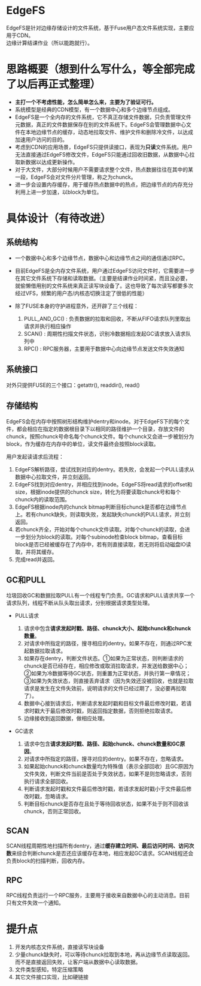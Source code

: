 # EdgeFS

EdgeFS是针对边缘存储设计的文件系统，基于Fuse用户态文件系统实现，主要应用于CDN。  
边缘计算结课作业（所以能跑就行）。

# 思路概要（想到什么写什么，等全部完成了以后再正式整理）

- **主打一个不考虑性能，怎么简单怎么来，主要为了验证可行。**
- 系统模型是经典的CDN模型，有一个数据中心和多个边缘节点组成。
- EdgeFS是一个全内存的文件系统，它不真正存储文件数据，只负责管理文件元数据，真正的文件数据保存在别的文件系统下。EdgeFS会管理数据中心文件在本地边缘节点的缓存，动态地拉取文件、维护文件和删除冷文件，以达成加速用户访问的目的。
- 考虑到CDN的应用场景，EdgeFS只提供读接口，表现为**只读**文件系统。用户无法直接通过EdgeFS修改文件，EdgeFS只能通过回收旧数据，从数据中心拉取新数据以达成更新操作。
- 对于大文件，大部分时候用户不需要请求整个文件，热点数据往往在其中的某一段，EdgeFS会对文件分片管理，称之为chunck。
- 进一步会设置内存缓存，用于缓存热点数据中的热点，把边缘节点的内存充分利用上进一步加速，以block为单位。

# 具体设计（有待改进）

## 系统结构
  - 一个数据中心和多个边缘节点，数据中心和边缘节点之间的通信通过RPC。

  - 目前EdgeFS是全内存文件系统，用户通过EdgeFS访问文件时，它需要进一步在其它文件系统下存储和读取数据。（主要是结课作业时间紧，而且没必要，就偷懒借用别的文件系统来真正读写块设备了。这也导致了每次读写都要多次经过VFS，频繁的用户态/内核态切换注定了很低的性能）
  
  - 除了FUSE本身的守护进程意外，还开辟了三个线程：  
    
    1. PULL_AND_GC() : 负责数据的拉取和回收，不断从FIFO请求队列里取出请求并执行相应操作
    2. SCAN() : 周期性扫描文件状态，识别冷数据相应发起GC请求放入请求队列中
    3. RPC() : RPC服务器，主要用于数据中心向边缘节点发送文件失效通知

## 系统接口
  
  对外只提供FUSE的三个接口：getattr(), readdir(), read()

## 存储结构
  
  EdgeFS会在内存中按照树形结构维护dentry和inode。对于EdgeFS下的每个文件，都会相应在指定的数据根目录下以相同的路径维护一个目录，存放文件的chunck，按照chunck号命名每个chunck文件。每个chunck又会进一步被划分为block，作为缓存在内存中的单位，读文件最终会按照block读取。  

  用户发起读请求后流程：  
  
  1. EdgeFS解析路径，尝试找到对应的dentry。若失败，会发起一个PULL请求从数据中心拉取文件，并立刻返回。
  2. EdgeFS找到对应dentry，并相应找到inode。EdgeFS将read请求的offset和size，根据inode提供的chunck size，转化为将要读取chunck号和每个chunck内的读取范围。
  3. EdgeFS根据inode内的chunck bitmap判断目标chunck是否都在边缘节点上。若有chunck缺失，则读取失败，发起缺失chunck的PULL请求，并立刻返回。
  4. 若chunck齐全，开始对每个chunck文件读取。对每个chunck的读取，会进一步划分为block的读取。对每个subinode检查block bitmap，查看目标block是否已经被缓存在了内存中，若有则直接读取，若无则将启动磁盘IO读取，并将其缓存。
  5. 完成read并返回。

## GC和PULL

  垃圾回收GC和数据拉取PULL有一个线程专门负责。GC请求和PULL请求共享一个请求队列，线程不断从队头取出请求，分别根据请求类型处理。

  - PULL请求  
    1. 请求中包含**请求发起时戳、路径、chunck大小、起始chunck和chunck数量**。
    2. 对请求中所指定的路径，搜寻相应的dentry。如果不存在，则通过RPC发起数据拉取请求。
    3. 如果存在dentry，判断文件状态。①如果为正常状态，则判断请求的chunck是否已经存在，相应修改或取消拉取请求，并发送给数据中心；②如果为冷数据等待GC状态，则重置为正常状态，并执行第一章情况；③如果为失效状态，则直接丢弃请求（因为失效还没被回收，也就是拉取请求是发生在文件失效前，说明请求的文件已经过期了，没必要再拉取了）。
    4. 数据中心接到请求后，判断请求发起时戳和目标文件最后修改时戳，若请求时戳大于最后修改时戳，则返回指定数据，否则拒绝拉取请求。
    5. 边缘接收到返回数据，做相应处理。
   
  - GC请求  
    1. 请求中包含**请求发起时戳、路径、起始chunck、chunck数量和GC原因**。
    2. 对请求中所指定的路径，搜寻对应的dentry。如果不存在，忽略请求。
    3. 如果起始chunck和chunck数量均为特殊值（表示全部回收）且GC原因为文件失效，判断文件当前是否处于失效状态，如果不是则忽略请求，否则执行请求全部回收。
    4. 判断请求发起时戳和文件最后修改时戳，若请求发起时戳小于文件最后修改时戳，忽略请求。
    5. 判断目标chunck是否存在且处于等待回收状态，如果不处于则不回收该chunck，否则正常回收。

## SCAN

  SCAN线程周期性地扫描所有dentry，通过**缓存建立时间、最后访问时间、访问次数**来综合判断chunck是否还应该缓存在本地，相应发起GC请求。SCAN线程还会负责block的扫描判断，回收内存。

## RPC

  RPC线程负责运行一个RPC服务，主要用于接收来自数据中心的主动消息。目前只有文件失效一个通知。

# 提升点
  1. 开发内核态文件系统，直接读写块设备
  2. 少量chunck缺失时，可以等待chunck拉取到本地，再从边缘节点读取返回。而不是直接返回失败，让客户端从数据中心读取数据。
  3. 文件类型感知，特定压缩策略
  4. 其它文件接口实现，比如硬链接